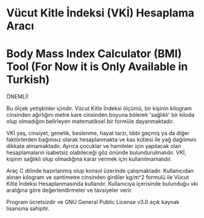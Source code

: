 # Vücut Kitle İndeksi (VKİ) Hesaplama Aracı
#
# Body Mass Index Calculator (BMI) Tool (For Now it is Only Available in Turkish)



ÖNEMLİ!

Bu ölçek yetişkinler içindir. Vücut Kitle İndeksi ölçümü, bir kişinin kilogram
cinsinden ağırlığını metre kare	cinsinden boyuna bölerek 'sağlıklı' bir kiloda
olup olmadığını belirleyen matematiksel	bir formüle dayanmaktadır.

VKİ yaş, cinsiyet, genetik, beslenme, hayat tarzı, tıbbi geçmiş ya da diğer
faktörlerden bağımsız olarak hesaplanmakta ve kas kütlesi ile yağ dağılımını
dikkate almamaktadır. Ayrıca çocuklar ve hamileler için yapılacak olan
hesaplamaların isabetsiz olabileceği göz önünde bulundurulmalıdır.
VKİ, kişinin sağlıklı olup olmadığına karar vermek için kullanılmamalıdır.




Araç C dilinde hazırlanmış olup konsol üzerinde çalışmaktadır. Kullanıcıdan alınan kilogram ve santimetre cinsinden girdiler kg/m^2 formulü ile Vücut Kitle İndeksi Hesaplanmasında kullanılır.
Kullanıcıya içerisinde bulunduğu vki aralığına göre değerlendirmeler ve tavsiyeler verir.

Program ücretsizdir ve GNU General Public License v3.0 açık kaynak lisansına sahiptir.

